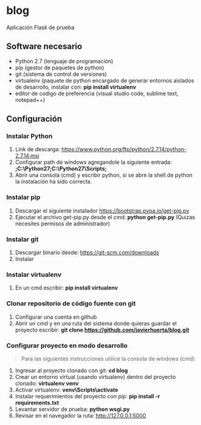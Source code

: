 # blog
Aplicación Flask de prueba

## Software necesario
* Python 2.7 (lenguaje de programación)
* pip (gestor de paquetes de python)
* git (sistema de control de versiones)
* virtualenv (paquete de python encargado de generar entornos aislados de desarrollo, instalar con: __pip install virtualenv__
* editor de codigo de preferencia (visual studio code, sublime text, notepad++)

## Configuración

### Instalar Python
1. Link de descarga: https://www.python.org/ftp/python/2.7.14/python-2.7.14.msi
2. Configurar path de windows agregandole la siguiente entrada: __;C:\Python27;C:\Python27\Scripts;__
3. Abrir una consola (cmd) y escribir python, si se abre la shell de python la instalación ha sido correcta.

### Instalar pip
1. Descargar el siguiente instalador https://bootstrap.pypa.io/get-pip.py
2. Ejecutar el archivo get-pip.py desde el cmd: __python get-pip.py__ (Quizas necesites permisos de administrador)

### Instalar git
1. Descargar binario desde:  https://git-scm.com/downloads
2. Instalar

### Instalar virtualenv
1. En un cmd escribir: __pip install virtualenv__

### Clonar repositorio de código fuente con git
1. Configurar una cuenta en github
2. Abrir un cmd y en una ruta del sistema donde quieras guardar el proyecto escribir: __git clone https://github.com/javierhuerta/blog.git__

### Configurar proyecto en modo desarrollo
> Para las siguientes instrucciones utilice la consola de windows (cmd)

1. Ingresar al proyecto clonado con git: __cd blog__
2. Crear un entorno virtual (usando virtualenv) dentro del proyecto clonado: __virtualenv venv__
3. Activar virtualenv: __venv\Scripts\activate__
4. Instalar requerimientos del proyecto con pip: __pip install -r requirements.txt__
5. Levantar servidor de prueba: __python wsgi.py__
6. Revisar en el navegador la ruta: http://127.0.0.1:5000

